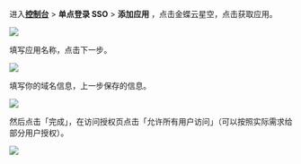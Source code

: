 <IntegrationDetailCard :title="`在 ${$localeConfig.brandName} 中创建应用`">

进入[**控制台**](https://console.authing.cn) > **单点登录 SSO** > **添加应用** ，点击金蝶云星空，点击获取应用。

![](~@imagesZhCn/integration/kingdee-cloud-galaxy/2-1.png)

填写应用名称，点击下一步。

![](~@imagesZhCn/integration/kingdee-cloud-galaxy/2-2.png)

填写你的域名信息，上一步保存的信息。

![](~@imagesZhCn/integration/kingdee-cloud-galaxy/2-3.png)

然后点击「完成」，在访问授权页点击「允许所有用户访问」（可以按照实际需求给部分用户授权）。

![](~@imagesZhCn/integration/kingdee-cloud-galaxy/2-4.png)

</IntegrationDetailCard>
